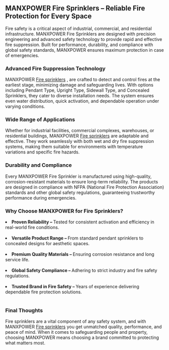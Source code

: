 <h2>MANXPOWER Fire Sprinklers – Reliable Fire Protection for Every Space</h2>
Fire safety is a critical aspect of industrial, commercial, and residential infrastructure. MANXPOWER Fire Sprinklers are designed with precision engineering and advanced safety technology to provide rapid and effective fire suppression. Built for performance, durability, and compliance with global safety standards, MANXPOWER ensures maximum protection in case of emergencies.<br>
<h3>Advanced Fire Suppression Technology</h3>
MANXPOWER <a href="https://manximpex.com/fire-sprinkler-2/" title="Fire sprinklers" alt"Fire sprinklers" <a>Fire sprinklers</a> , are crafted to detect and control fires at the earliest stage, minimizing damage and safeguarding lives. With options including Pendant Type, Upright Type, Sidewall Type, and Concealed Sprinklers, they cater to diverse installation needs. The system ensures even water distribution, quick activation, and dependable operation under varying conditions.<br>
<h3>Wide Range of Applications</h3>
Whether for industrial facilities, commercial complexes, warehouses, or residential buildings, MANXPOWER <a href="https://manximpex.com/fire-sprinkler-2/" title="Fire sprinklers" alt"Fire sprinklers" <a>Fire sprinklers</a> are adaptable and effective. They work seamlessly with both wet and dry fire suppression systems, making them suitable for environments with temperature variations and specific fire hazards.<br>
<h3>Durability and Compliance</h3>
Every MANXPOWER Fire Sprinkler is manufactured using high-quality, corrosion-resistant materials to ensure long-term reliability. The products are designed in compliance with NFPA (National Fire Protection Association) standards and other global safety regulations, guaranteeing trustworthy performance during emergencies.<br>
<h3>
Why Choose MANXPOWER for Fire Sprinklers?</h3>
<li><b>Proven Reliability – </b>Tested for consistent activation and efficiency in real-world fire conditions.</li><br>
<li><b>Versatile Product Range – </b>From standard pendant sprinklers to concealed designs for aesthetic spaces.</li><br>
<li><b>Premium Quality Materials – </b>Ensuring corrosion resistance and long service life.</li><br>
<li><b>Global Safety Compliance – </b>Adhering to strict industry and fire safety regulations.</li><br>
<li><b>Trusted Brand in Fire Safety – </b>Years of experience delivering dependable fire protection solutions.</li><br>
<h3>Final Thoughts</h3>
Fire sprinklers are a vital component of any safety system, and with MANXPOWER <a href="https://manximpex.com/fire-sprinkler-2/" title="Fire sprinklers" alt"Fire sprinklers" <a>Fire sprinklers</a> you get unmatched quality, performance, and peace of mind. When it comes to safeguarding people and property, choosing MANXPOWER means choosing a brand committed to protecting what matters most.<br>
